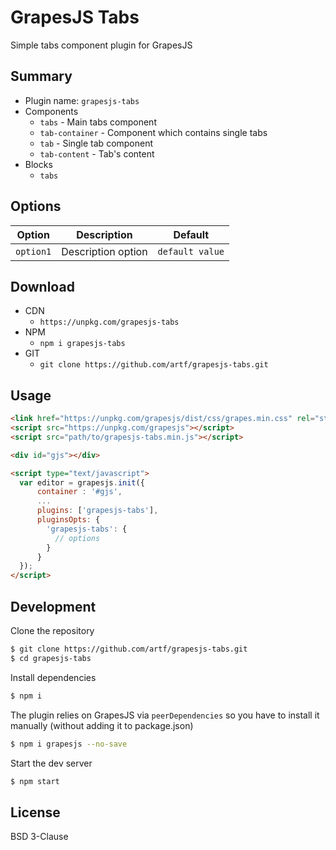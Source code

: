 # GrapesJS Tabs

Simple tabs component plugin for GrapesJS


## Summary

* Plugin name: `grapesjs-tabs`
* Components
  * `tabs` - Main tabs component
  * `tab-container` - Component which contains single tabs
  * `tab` - Single tab component
  * `tab-content` - Tab's content
* Blocks
  * `tabs`





## Options

|Option|Description|Default|
|-|-|-
|`option1`|Description option|`default value`|





## Download

* CDN
  * `https://unpkg.com/grapesjs-tabs`
* NPM
  * `npm i grapesjs-tabs`
* GIT
  * `git clone https://github.com/artf/grapesjs-tabs.git`





## Usage

```html
<link href="https://unpkg.com/grapesjs/dist/css/grapes.min.css" rel="stylesheet"/>
<script src="https://unpkg.com/grapesjs"></script>
<script src="path/to/grapesjs-tabs.min.js"></script>

<div id="gjs"></div>

<script type="text/javascript">
  var editor = grapesjs.init({
      container : '#gjs',
      ...
      plugins: ['grapesjs-tabs'],
      pluginsOpts: {
        'grapesjs-tabs': {
          // options
        }
      }
  });
</script>
```





## Development

Clone the repository

```sh
$ git clone https://github.com/artf/grapesjs-tabs.git
$ cd grapesjs-tabs
```

Install dependencies

```sh
$ npm i
```

The plugin relies on GrapesJS via `peerDependencies` so you have to install it manually (without adding it to package.json)

```sh
$ npm i grapesjs --no-save
```

Start the dev server

```sh
$ npm start
```





## License

BSD 3-Clause
